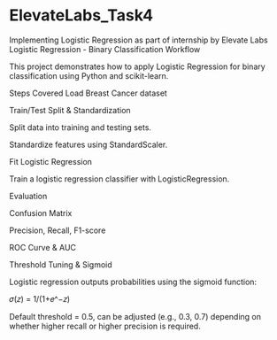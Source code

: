 # ElevateLabs_Task4
Implementing Logistic Regression as part of internship by Elevate Labs
Logistic Regression - Binary Classification Workflow

This project demonstrates how to apply Logistic Regression for binary classification using Python and scikit-learn.

Steps Covered
Load Breast Cancer dataset

Train/Test Split & Standardization

Split data into training and testing sets.

Standardize features using StandardScaler.

Fit Logistic Regression

Train a logistic regression classifier with LogisticRegression.

Evaluation

Confusion Matrix

Precision, Recall, F1-score

ROC Curve & AUC

Threshold Tuning & Sigmoid

Logistic regression outputs probabilities using the sigmoid function:

𝜎(𝑧) =  1/(1+𝑒^−𝑧)​

Default threshold = 0.5, can be adjusted (e.g., 0.3, 0.7) depending on whether higher recall or higher precision is required.
